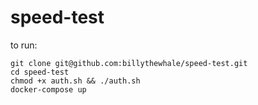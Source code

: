 # speed-test

to run:

```
git clone git@github.com:billythewhale/speed-test.git
cd speed-test
chmod +x auth.sh && ./auth.sh
docker-compose up
```

